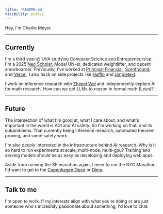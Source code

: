 ```yaml
---
title: 'README.md'
visibility: public
---
```


Hey, I'm Charlie Meyer.

---

## Currently

I'm a third year @ UVA studying Computer Science and Entrepreneurship. I'm a 2025 [Neo Scholar](https://neo.com/scholars), Model UN-er, dedicated weightlifter, and decent snowboarder. Previously, I've worked at [Principal Financial](https://www.principal.com/), [Scenthound](https://www.scenthound.com/), and [Vercel](https://vercel.com/). I also hack on side projects like [Hufflo](https://hufflo.com/) and [simpletext](https://simpletext.dev/).

I work on inference research with [Zhepei Wei](https://weizhepei.com/) and independently explore AI for math research. How can we get LLMs to reason in formal math (Lean)?

---

## Future

The intersection of what I'm good at, what I care about, and what's important in the world is AGI and AI safety. So I'm working on that, and
its subproblems. That currently being inference research, automated theorem proving, and some safety work.

I'm also deeply interested in the infrastructure behind AI research. Why is it so hard to run experiments at scale, multi-node, multi-gpu? Training and serving models should be as easy as developing and deploying web apps.

Aside from running the SF marathon again, I need to run the NYC Marathon. I'd want to get to the [Copenhagen Open](https://www.cphopen.com/) or [Dime](https://dimemtl.com/blogs/videos).

---

## Talk to me

I'm open to work. If my interests align with what you're doing or are just someone who's incredibly passionate about something, I'd love to chat.

